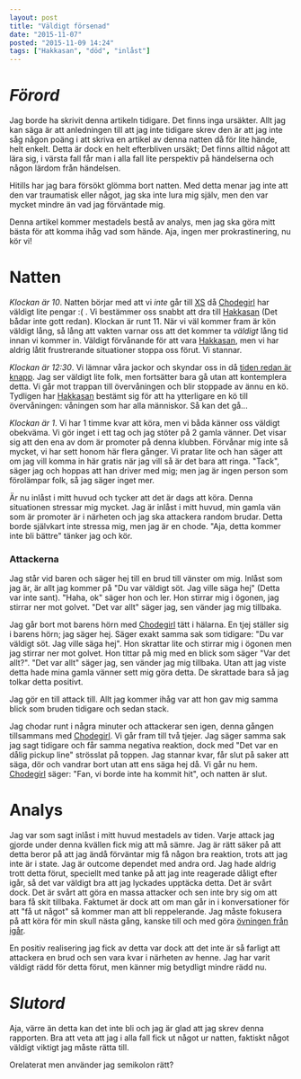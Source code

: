 ```yaml
---
layout: post
title: "Väldigt försenad"
date: "2015-11-07"
posted: "2015-11-09 14:24"
tags: ["Hakkasan", "död", "inlåst"]
---
```



# *Förord*
Jag borde ha skrivit denna artikeln tidigare. Det finns inga ursäkter. Allt jag kan säga är att anledningen till att jag inte tidigare skrev den är att jag inte såg någon poäng i att skriva en artikel av denna natten då för lite hände, helt enkelt. Detta är dock en helt efterbliven ursäkt; Det finns alltid något att lära sig, i värsta fall får man i alla fall lite perspektiv på händelserna och någon lärdom från händelsen.

Hitills har jag bara försökt glömma bort natten. Med detta menar jag inte att den var traumatisk eller något, jag ska inte lura mig själv, men den var mycket mindre än vad jag förväntade mig.

Denna artikel kommer mestadels bestå av analys, men jag ska göra mitt bästa för att komma ihåg vad som hände.
Aja, ingen mer prokrastinering, nu kör vi!


# Natten
*Klockan är 10*. Natten börjar med att vi *inte* går till [XS](/om-mig#Platser) då [Chodegirl](/om-mig#Personer) har väldigt lite pengar :( . Vi bestämmer oss snabbt att dra till [Hakkasan](/om-mig#Platser) (Det bådar inte gott redan).
Klockan är runt 11. När vi väl kommer fram är kön väldigt lång, så lång att vakten varnar oss att det kommer ta *väldigt* lång tid innan vi kommer in. Väldigt förvånande för att vara [Hakkasan](/om-mig#Platser), men vi har aldrig låtit frustrerande situationer stoppa oss förut. Vi stannar.

*Klockan är 12:30*. Vi lämnar våra jackor och skyndar oss in då [tiden redan är knapp](/om-mig#Platser). Jag ser väldigt lite folk, men fortsätter bara gå utan att kontemplera detta. Vi går mot trappan till övervåningen och blir stoppade av ännu en kö. Tydligen har [Hakkasan](/om-mig#Platser) bestämt sig för att ha ytterligare en kö till övervåningen: våningen som har alla människor. Så kan det gå...

*Klockan är 1*. Vi har 1 timme kvar att köra, men vi båda känner oss väldigt obekväma. Vi gör inget i ett tag och jag stöter på 2 gamla vänner. Det visar sig att den ena av dom är promoter på denna klubben. Förvånar mig inte så mycket, vi har sett honom här flera gånger. Vi pratar lite och han säger att om jag vill komma in här gratis när jag vill så är det bara att ringa. "Tack", säger jag och hoppas att han driver med mig; men jag är ingen person som förolämpar folk, så jag säger inget mer.

Är nu inlåst i mitt huvud och tycker att det är dags att köra. Denna situationen stressar mig mycket. Jag är inlåst i mitt huvud, min gamla vän som är promoter är i närheten och jag ska attackera random brudar. Detta borde självkart inte stressa mig, men jag är en chode. "Aja, detta kommer inte bli bättre" tänker jag och kör.

### Attackerna
Jag står vid baren och säger hej till en brud till vänster om mig. Inlåst som jag är, är allt jag kommer på "Du var väldigt söt. Jag ville säga hej" (Detta var inte sant). "Haha, ok" säger hon och ler. Hon stirrar mig i ögonen, jag stirrar ner mot golvet. "Det var allt" säger jag, sen vänder jag mig tillbaka.

Jag går bort mot barens hörn med [Chodegirl](/om-mig#Personer) tätt i hälarna. En tjej ställer sig i barens hörn; jag säger hej. Säger exakt samma sak som tidigare: "Du var väldigt söt. Jag ville säga hej". Hon skrattar lite och stirrar mig i ögonen men jag stirrar ner mot golvet. Hon tittar på mig med en blick som säger "Var det allt?". "Det var allt" säger jag, sen vänder jag mig tillbaka. Utan att jag viste detta hade mina gamla vänner sett mig göra detta. De skrattade bara så jag tolkar detta positivt.

Jag gör en till attack till. Allt jag kommer ihåg var att hon gav mig samma blick som bruden tidigare och sedan stack.

Jag chodar runt i några minuter och attackerar sen igen, denna gången tillsammans med [Chodegirl](/om-mig#Personer). Vi går fram till två tjejer. Jag säger samma sak jag sagt tidigare och får samma negativa reaktion, dock med "Det var en dålig pickup line" strösslat på toppen. Jag stannar kvar, får slut på saker att säga, dör och vandrar bort utan att ens säga hej då.
Vi går nu hem. [Chodegirl](/om-mig#Personer) säger: "Fan, vi borde inte ha kommit hit", och natten är slut.


# Analys
Jag var som sagt inlåst i mitt huvud mestadels av tiden. Varje attack jag gjorde under denna kvällen fick mig att må sämre. Jag är rätt säker på att detta beror på att jag ändå förväntar mig få någon bra reaktion, trots att jag inte är i state. Jag är outcome dependet med andra ord. Jag hade aldrig trott detta förut, speciellt med tanke på att jag inte reagerade dåligt efter igår, så det var väldigt bra att jag lyckades upptäcka detta. Det är svårt dock. Det är svårt att göra en massa attacker och sen inte bry sig om att bara få skit tillbaka. Faktumet är dock att om man går in i konversationer för att "få ut något" så kommer man att bli reppelerande. Jag måste fokusera på att köra för min skull nästa gång, kanske till och med göra [övningen från igår](https://youtu.be/D52YV6dL8IM?t=6m30s).

En positiv realisering jag fick av detta var dock att det inte är så farligt att attackera en brud och sen vara kvar i närheten av henne. Jag har varit väldigt rädd för detta förut, men känner mig betydligt mindre rädd nu.


# *Slutord*
Aja, värre än detta kan det inte bli och jag är glad att jag skrev denna rapporten. Bra att veta att jag i alla fall fick ut något ur natten, faktiskt något väldigt viktigt jag måste rätta till.

Orelaterat men använder jag semikolon rätt?
